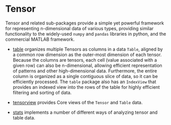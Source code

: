 # Tensor

Tensor and related sub-packages provide a simple yet powerful framework for representing n-dimensional data of various types, providing similar functionality to the widely-used `numpy` and `pandas` libraries in python, and the commercial MATLAB framework.

* [table](table) organizes multiple Tensors as columns in a data `Table`, aligned by a common row dimension as the outer-most dimension of each tensor.  Because the columns are tensors, each cell (value associated with a given row) can also be n-dimensional, allowing efficient representation of patterns and other high-dimensional data.  Furthermore, the entire column is organized as a single contiguous slice of data, so it can be efficiently processed.  The `table` package also has an `IndexView` that provides an indexed view into the rows of the table for highly efficient filtering and sorting of data.

* [tensorview](tensorview) provides Core views of the `Tensor` and `Table` data.

* [stats](stats) implements a number of different ways of analyzing tensor and table data.

